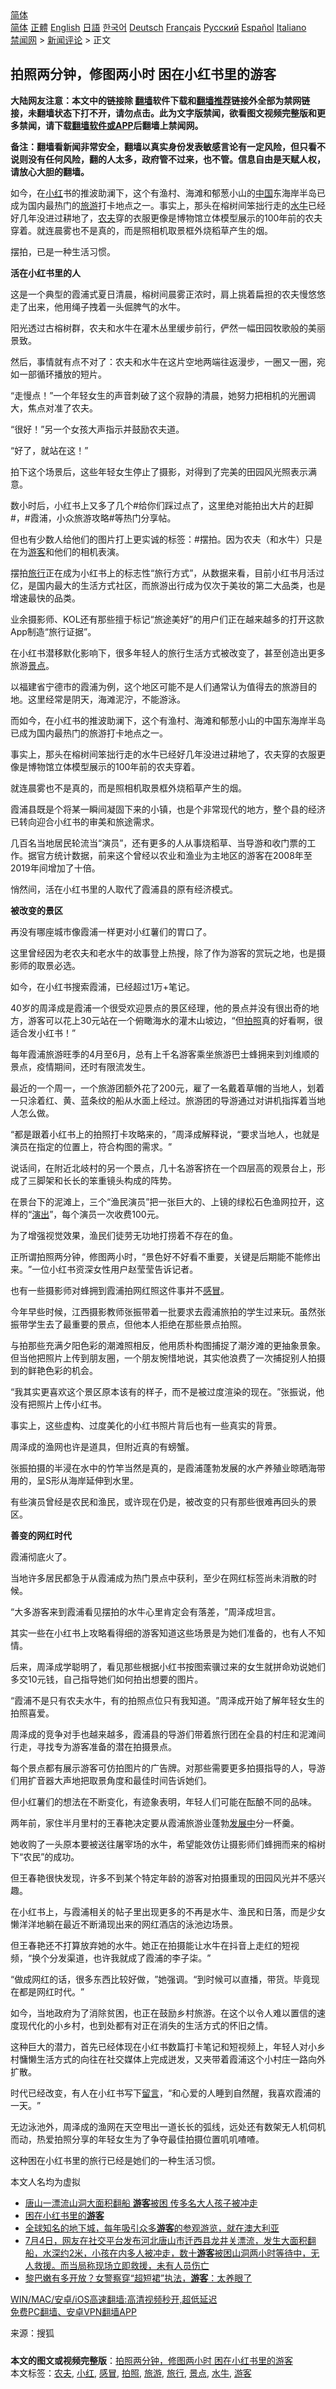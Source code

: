  <!-- 面包屑导航 --> <div class="breadcrumb"><!-- GTranslate: https://gtranslate.io/ -->  <div class="switcher notranslate">  <div class="selected">  <a href="#" onclick="return false;"> 简体</a>  </div>  <div class="option">  <a href="https://www.bannedbook.org" onclick="doGTranslate('zh-CN|zh-CN');jQuery('div.switcher div.selected a').html(jQuery(this).html());return false;" title="简体中文" class="nturl selected"> 简体</a>  <a href="https://www.bannedbook.org/zh-tw/" onclick="doGTranslate('zh-CN|zh-TW');jQuery('div.switcher div.selected a').html(jQuery(this).html());return false;" title="繁體中文" class="nturl"> 正體</a>  <a href="https://www.bannedbook.org/en/" onclick="doGTranslate('zh-CN|en');jQuery('div.switcher div.selected a').html(jQuery(this).html());return false;" title="English" class="nturl"> English</a>  <a href="https://www.bannedbook.org/ja/" onclick="doGTranslate('zh-CN|ja');jQuery('div.switcher div.selected a').html(jQuery(this).html());return false;" title="日本語" class="nturl"> 日語</a>  <a href="https://www.bannedbook.org/ko/" onclick="doGTranslate('zh-CN|ko');jQuery('div.switcher div.selected a').html(jQuery(this).html());return false;" title="한국어" class="nturl"> 한국어</a>  <a href="https://www.bannedbook.org/de/" onclick="doGTranslate('zh-CN|de');jQuery('div.switcher div.selected a').html(jQuery(this).html());return false;" title="Deutsch" class="nturl"> Deutsch</a>  <a href="https://www.bannedbook.org/fr/" onclick="doGTranslate('zh-CN|fr');jQuery('div.switcher div.selected a').html(jQuery(this).html());return false;" title="Français" class="nturl"> Français</a>  <a href="https://www.bannedbook.org/ru/" onclick="doGTranslate('zh-CN|ru');jQuery('div.switcher div.selected a').html(jQuery(this).html());return false;" title="Русский" class="nturl"> Русский</a>  <a href="https://www.bannedbook.org/es/" onclick="doGTranslate('zh-CN|es');jQuery('div.switcher div.selected a').html(jQuery(this).html());return false;" title="Español" class="nturl"> Español</a>  <a href="https://www.bannedbook.org/it/" onclick="doGTranslate('zh-CN|it');jQuery('div.switcher div.selected a').html(jQuery(this).html());return false;" title="Italiano" class="nturl"> Italiano</a>  </div>  </div>      <div class='breadcrumb-sub'><!-- Breadcrumb NavXT 6.3.0 --> <a href="https://www.bannedbook.org/" class="home">禁闻网</a> &gt; <a href="https://www.bannedbook.org/bnews/comments/" class="category">新闻评论</a> &gt; 正文</div></div><h2>拍照两分钟，修图两小时 困在小红书里的游客</h2> <p class="notice"><b>大陆网友注意：本文中的链接除 <a href="https://github.com/bannedbook/fanqiang" >翻墙</a>软件下载和<a href="https://github.com/killgcd/justmysocks/blob/master/README.md">翻墙推荐</a>链接外全部为禁网链接，未翻墙状态下打不开，请勿点击。此为文字版禁闻，欲看图文视频完整版和更多禁闻，请下载<a href="https://github.com/bannedbook/fanqiang">翻墙软件或APP</a>后翻墙上禁闻网。</p><p>备注：翻墙看新闻非常安全，翻墙以真实身份发表敏感言论有一定风险，但只看不说则没有任何风险，翻的人太多，政府管不过来，也不管。信息自由是天赋人权，请放心大胆的翻墙。</b></p>  <div class="entry"> <p id="summary">如今，在<a href="https://www.bannedbook.org/bnews/tag/%E5%B0%8F%E7%BA%A2/" class="st_tag internal_tag" rel="tag" title="标签 小红 下的日志">小红</a>书的推波助澜下，这个有渔村、海滩和郁葱小山的<span class='wp_keywordlink_affiliate'><a href="https://www.bannedbook.org/" title="中国" target="_blank">中国</a></span>东海岸半岛已成为国内最热门的<a href="https://www.bannedbook.org/bnews/tag/%e6%97%85%e6%b8%b8/" class="st_tag internal_tag" rel="tag" title="标签 旅游 下的日志">旅游</a>打卡地点之一。事实上，那头在榕树间笨拙行走的<a href="https://www.bannedbook.org/bnews/tag/%e6%b0%b4%e7%89%9b/" class="st_tag internal_tag" rel="tag" title="标签 水牛 下的日志">水牛</a>已经好几年没进过耕地了，<a href="https://www.bannedbook.org/bnews/tag/%E5%86%9C%E5%A4%AB/" class="st_tag internal_tag" rel="tag" title="标签 农夫 下的日志">农夫</a>穿的衣服更像是博物馆立体模型展示的100年前的农夫穿着。就连晨雾也不是真的，而是照相机取景框外烧稻草产生的烟。</p> <p id="conimg">摆拍，已是一种生活习惯。</p> <p><strong>活在小红书里的人</strong></p> <p>这是一个典型的霞浦式夏日清晨，榕树间晨雾正浓时，肩上挑着扁担的农夫慢悠悠走了出来，他用绳子拽着一头倔脾气的水牛。</p> <p>阳光透过古榕树群，农夫和水牛在灌木丛里缓步前行，俨然一幅田园牧歌般的美丽景致。</p> <p>然后，事情就有点不对了：农夫和水牛在这片空地两端往返漫步，一圈又一圈，宛如一部循环播放的短片。</p> <p>‌‌‌‌“走慢点！‌‌‌‌”一个年轻女生的声音刺破了这个寂静的清晨，她努力把相机的光圈调大，焦点对准了农夫。</p> <p>‌‌‌‌“很好！‌‌‌‌”另一个女孩大声指示并鼓励农夫道。</p> <p>‌‌‌‌“好了，就站在这！‌‌‌‌”</p> <p>拍下这个场景后，这些年轻女生停止了摄影，对得到了完美的田园风光照表示满意。</p> <p>数小时后，小红书上又多了几个#给你们踩过点了，这里绝对能拍出大片的赶脚#，#霞浦，小众旅游攻略#等热门分享帖。</p> <p>但也有少数人给他们的图片打上更实诚的标签：#摆拍。因为农夫（和水牛）只是在为<a href="https://www.bannedbook.org/bnews/tag/%E6%B8%B8%E5%AE%A2/" class="st_tag internal_tag" rel="tag" title="标签 游客 下的日志">游客</a>和他们的相机表演。</p> <p>摆拍<a href="https://www.bannedbook.org/bnews/tag/%E6%97%85%E8%A1%8C/" class="st_tag internal_tag" rel="tag" title="标签 旅行 下的日志">旅行</a>正在成为小红书上的标志性‌‌‌‌“旅行方式‌‌‌‌”，从数据来看，目前小红书月活过亿，是国内最大的生活方式社区，而旅游出行成为仅次于美妆的第二大品类，也是增速最快的品类。</p> <p>业余摄影师、KOL还有那些擅于标记‌‌‌‌“旅途美好‌‌‌‌”的用户们正在越来越多的打开这款App制造‌‌‌‌“旅行证据‌‌‌‌”。</p> <p>在小红书潜移默化影响下，很多年轻人的旅行生活方式被改变了，甚至创造出更多旅游<a href="https://www.bannedbook.org/bnews/tag/%E6%99%AF%E7%82%B9/" class="st_tag internal_tag" rel="tag" title="标签 景点 下的日志">景点</a>。</p> <p>以福建省宁德市的霞浦为例，这个地区可能不是人们通常认为值得去的旅游目的地。这里经常是阴天，海滩泥泞，不能游泳。</p>  <p>而如今，在小红书的推波助澜下，这个有渔村、海滩和郁葱小山的中国东海岸半岛已成为国内最热门的旅游打卡地点之一。</p> <p>事实上，那头在榕树间笨拙行走的水牛已经好几年没进过耕地了，农夫穿的衣服更像是博物馆立体模型展示的100年前的农夫穿着。</p> <p>就连晨雾也不是真的，而是照相机取景框外烧稻草产生的烟。</p> <p>霞浦县既是个将某一瞬间凝固下来的小镇，也是个非常现代的地方，整个县的经济已转向迎合小红书的审美和旅途需求。</p> <p>几百名当地居民轮流当‌‌‌‌“演员‌‌‌‌”，还有更多的人从事烧稻草、当导游和收门票的工作。据官方统计数据，前来这个曾经以农业和渔业为主地区的游客在2008年至2019年间增加了十倍。</p> <p>悄然间，活在小红书里的人取代了霞浦县的原有经济模式。</p> <p><strong>被改变的景区</strong></p> <p>再没有哪座城市像霞浦一样更对小红薯们的胃口了。</p> <p>这里曾经因为老农夫和老水牛的故事登上热搜，除了作为游客的赏玩之地，也是摄影师的取景必选。</p> <p>如今，在小红书搜索霞浦，已经超过1万+笔记。</p> <p>40岁的周泽成是霞浦一个很受欢迎景点的景区经理，他的景点并没有很出奇的地方，游客可以花上30元站在一个俯瞰海水的灌木山坡边，‌‌‌‌“但<a href="https://www.bannedbook.org/bnews/tag/%e6%8b%8d%e7%85%a7/" class="st_tag internal_tag" rel="tag" title="标签 拍照 下的日志">拍照</a>真的好看啊，很适合发小红书！‌‌‌‌”</p> <p>每年霞浦旅游旺季的4月至6月，总有上千名游客乘坐旅游巴士蜂拥来到刘维顺的景点，疫情期间，还时有限流发生。</p> <p>最近的一个周一，一个旅游团额外花了200元，雇了一名戴着草帽的当地人，划着一只涂着红、黄、蓝条纹的船从水面上经过。旅游团的导游通过对讲机指挥着当地人怎么做。</p> <p>‌‌‌‌“都是跟着小红书上的拍照打卡攻略来的，‌‌‌‌”周泽成解释说，‌‌‌‌“要求当地人，也就是演员在指定的位置上，符合构图的需求。‌‌‌‌”</p> <p>说话间，在附近北岐村的另一个景点，几十名游客挤在一个四层高的观景台上，形成了三脚架和长长的笨重镜头构成的阵势。</p> <p>在景台下的泥滩上，三个‌‌‌‌“渔民演员‌‌‌‌”把一张巨大的、上镜的绿松石色渔网拉开，这样的‌‌‌‌“<span class='wp_keywordlink_affiliate'><a href="https://zh-cn.shenyunperformingarts.org/" title="演出" target="_blank">演出</a></span>‌‌‌‌”，每个演员一次收费100元。</p>  <p>为了增强视觉效果，渔民们徒劳无功地打捞着不存在的鱼。</p> <p>正所谓拍照两分钟，修图两小时，‌‌‌‌“景色好不好看不重要，关键是后期能不能修出来。‌‌‌‌”一位小红书资深女性用户赵莹莹告诉记者。</p> <p>也有一些摄影师对蜂拥到霞浦拍网红照这件事并不<a href="https://www.bannedbook.org/bnews/tag/%E6%84%9F%E5%86%92/" class="st_tag internal_tag" rel="tag" title="标签 感冒 下的日志">感冒</a>。</p> <p>今年早些时候，江西摄影教师张振带着一批要求去霞浦旅拍的学生过来玩。虽然张振带学生去了最重要的景点，但他本人拒绝在那些景点拍照。</p> <p>与拍那些充满夕阳色彩的潮滩照相反，他用质朴构图捕捉了潮汐滩的更抽象景象。但当他把照片上传到朋友圈，一个朋友惋惜地说，其实他浪费了一次捕捉别人拍摄到的鲜艳色彩的机会。</p> <p>‌‌‌‌“我其实更喜欢这个景区原本该有的样子，而不是被过度渲染的现在。‌‌‌‌”张振说，他没有把照片上传小红书。</p> <p>事实上，这些虚构、过度美化的小红书照片背后也有一些真实的背景。</p> <p>周泽成的渔网也许是道具，但附近真的有螃蟹。</p> <p>张振拍摄的半浸在水中的竹竿当然是真的，是霞浦蓬勃发展的水产养殖业晾晒海带用的，呈S形从海岸延伸到水里。</p> <p>有些演员曾经是农民和渔民，或许现在仍是，被改变的只有那些很难再回头的景区。</p> <p><strong>善变的网红时代</strong></p> <p>霞浦彻底火了。</p> <p>当地许多居民都急于从霞浦成为热门景点中获利，至少在网红标签尚未消散的时候。</p> <p>‌‌‌‌“大多游客来到霞浦看见摆拍的水牛心里肯定会有落差，‌‌‌‌”周泽成坦言。</p> <p>其实一些在小红书上攻略看得细的游客知道这些场景是为她们准备的，也有人不知情。</p> <p>后来，周泽成学聪明了，看见那些根据小红书按图索骥过来的女生就拼命劝说她们多交10元钱，自己指导她们如何拍出想要的图片。</p>  <p>‌‌‌‌“霞浦不是只有农夫水牛，有的拍照点位只有我知道。‌‌‌‌”周泽成开始了解年轻女生的拍照喜爱。</p> <p>周泽成的竞争对手也越来越多，霞浦县的导游们带着旅行团在全县的村庄和泥滩间行走，寻找专为游客准备的潜在拍摄景点。</p> <p>每个景点都有展示游客可仿拍图片的广告牌。对那些需要更多拍摄指导的人，导游们用扩音器大声地把取景角度和最佳时间告诉她们。</p> <p>但小红薯们的想法在不断变化，有迹象表明，年轻人们可能在酝酿不同的品味。</p> <p>两年前，家住半月里村的王春艳决定要从霞浦旅游业蓬勃<span class='wp_keywordlink'><a href="https://www.bannedbook.org/forum11/topic335.html" title="禁片：发展中出现的问题，只能靠发展解决？" target="_blank">发展中</a></span>分一杯羹。</p> <p>她收购了一头原本要被送往屠宰场的水牛，希望能效仿让摄影师们蜂拥而来的榕树下‌‌‌‌“农民‌‌‌‌”的成功。</p> <p>但王春艳很快发现，许多不到某个特定年龄的游客对拍摄重现的田园风光并不感兴趣。</p> <p>在小红书上，与霞浦相关的帖子里出现更多的不再是水牛、渔民和日落，而是少女懒洋洋地躺在最近不断涌现出来的网红酒店的泳池边场景。</p> <p>但王春艳还不打算放弃她的水牛。她正在拍摄能让水牛在抖音上走红的短视频，‌‌‌‌“换个分发渠道，也许我就成了霞浦的李子柒。‌‌‌‌”</p> <p>‌‌‌‌“做成网红的话，很多东西比较好做，‌‌‌‌”她强调。‌‌‌‌“到时候可以直播，带货。毕竟现在都是网红时代。‌‌‌‌”</p> <p>如今，当地政府为了消除贫困，也正在鼓励乡村旅游。在这个以令人难以置信的速度现代化的小乡村，也到处都有对正在消失的生活方式的怀旧之情。</p> <p>这种巨大的潜力，首先已经体现在小红书数篇打卡笔记和短视频上，年轻人对小乡村慵懒生活方式的向往在社交媒体上完成迸发，又夹带着霞浦这个小村庄一路向外扩散。</p> <p>时代已经改变，有人在小红书写下<span class='wp_keywordlink'><a href="https://www.bannedbook.org/bnews/tougao/" title="留言" target="_blank">留言</a></span>，‌‌‌‌“和心爱的人睡到自然醒，我喜欢霞浦的一天。‌‌‌‌”</p> <p>无边泳池外，周泽成的渔网在天空甩出一道长长的弧线，远处还有数架无人机伺机而动，热爱拍照分享的年轻女生为了争夺最佳拍摄位置叽叽喳喳。</p> <p>这种困在小红书里的旅行已经是她们的一种生活习惯。</p> <p>本文人名均为虚拟</p>  <ul class='op-related-articles' title='相关阅读'> <li><a href='https://www.bannedbook.org/bnews/cbnews/20210709/1583233.html' target='_blank'>唐山一漂流山洞大面积翻船 <b>游客</b>被困 传多名大人孩子被冲走</a></li> <li><a href='https://www.bannedbook.org/bnews/ssgc/20210707/1582369.html' target='_blank'>困在小红书里的<b>游客</b></a></li> <li><a href='https://www.bannedbook.org/bnews/funmedia/20210706/1581408.html' target='_blank'>全球知名的地下城，每年吸引众多<b>游客</b>的参观游览，就在澳大利亚</a></li> <li><a href='https://www.bannedbook.org/bnews/bannedvideo/20210705/1581028.html' target='_blank'>7月4日，网友在社交平台发布河北唐山市迁西县龙井关漂流，发生大面积翻船，水深约2米，小孩在内多人被冲走，数十<b>游客</b>被困山洞两小时等待中，无人救援。而当局称现场立即救援，未有人员伤亡</a></li> <li><a href='https://www.bannedbook.org/bnews/funmedia/20210704/1580136.html' target='_blank'>黎巴嫩有多开放？女警察穿“超短裙”执法，<b>游客</b>：太养眼了</a></li> </ul> <p class="texttj"> <a href="https://github.com/bannedbook/fanqiang/wiki/V2ray%E6%9C%BA%E5%9C%BA" target="_blank">WIN/MAC/安卓/iOS高速翻墙:高清视频秒开,超低延迟</a><br/> <a href="https://github.com/bannedbook/fanqiang/wiki/%E7%A6%81%E9%97%BB%E7%BD%91%E5%AE%89%E5%8D%93%E7%BF%BB%E5%A2%99%E6%96%B0%E9%97%BBAPP" target="_blank">免费PC翻墙、安卓VPN翻墙APP</a></p><p> 来源：搜狐 </p><a name='sharetosocial'></a>  <div style="margin-bottom:5px;padding-bottom:5px;clear:both"> <div id="archive-pix-1" class="banner-ads"> <!-- AuctionX Display platform tag START --> <div id="26318x728x90x621x_ADSLOT2" clicktrack="%%CLICK_URL_ESC%%"></div> <!-- AuctionX Display platform tag END --> </div> <div id="archive-pix-2" class="banner-ads"> <!-- AuctionX Display platform tag START --> <div id="26315x300x250x621x_ADSLOT2" clicktrack="%%CLICK_URL_ESC%%"></div> <!-- AuctionX Display platform tag END --> </div> </div>    <div id="archive-pix-1" class="banner-ads"> <!-- AuctionX Display platform tag START --> <div id="26318x728x90x621x_ADSLOT3" clicktrack="%%CLICK_URL_ESC%%"></div> <!-- AuctionX Display platform tag END --> </div> <div><b>本文的图文或视频完整版</b>：<a href='https://www.bannedbook.org/bnews/comments/20210709/1583420.html'>拍照两分钟，修图两小时 困在小红书里的游客</a></div>  </div><!--END ENTRY--> <div class="postfooter"> <div>本文标签：<a href="https://www.bannedbook.org/bnews/tag/%E5%86%9C%E5%A4%AB/" rel="tag">农夫</a>, <a href="https://www.bannedbook.org/bnews/tag/%E5%B0%8F%E7%BA%A2/" rel="tag">小红</a>, <a href="https://www.bannedbook.org/bnews/tag/%E6%84%9F%E5%86%92/" rel="tag">感冒</a>, <a href="https://www.bannedbook.org/bnews/tag/%e6%8b%8d%e7%85%a7/" rel="tag">拍照</a>, <a href="https://www.bannedbook.org/bnews/tag/%e6%97%85%e6%b8%b8/" rel="tag">旅游</a>, <a href="https://www.bannedbook.org/bnews/tag/%E6%97%85%E8%A1%8C/" rel="tag">旅行</a>, <a href="https://www.bannedbook.org/bnews/tag/%E6%99%AF%E7%82%B9/" rel="tag">景点</a>, <a href="https://www.bannedbook.org/bnews/tag/%e6%b0%b4%e7%89%9b/" rel="tag">水牛</a>, <a href="https://www.bannedbook.org/bnews/tag/%E6%B8%B8%E5%AE%A2/" rel="tag">游客</a></div>  </div><!--END POSTFOOTER--> 